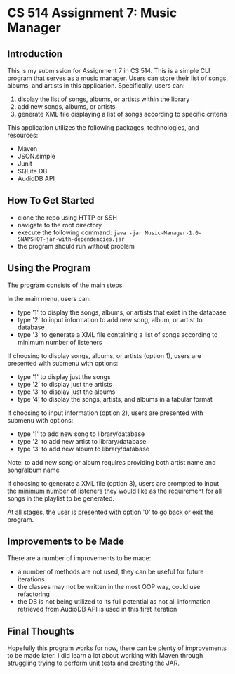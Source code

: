 # CS 514 Assignment 7: Music Manager  

## Introduction  
This is my submission for Assignment 7 in CS 514.
This is a simple CLI program that serves as a music manager. Users can store their list of songs, albums, and artists in this application.
Specifically, users can: 
1) display the list of songs, albums, or artists within the library
2) add new songs, albums, or artists
3) generate XML file displaying a list of songs according to specific criteria

This application utilizes the following packages, technologies, and resources:
- Maven
- JSON.simple
- Junit
- SQLite DB
- AudioDB API

## How To Get Started
- clone the repo using HTTP or SSH
- navigate to the root directory
- execute the following command:
  `java -jar Music-Manager-1.0-SNAPSHOT-jar-with-dependencies.jar`
- the program should run without problem

## Using the Program
The program consists of the main steps.

In the main menu, users can:
- type '1' to display the songs, albums, or artists that exist in the database
- type '2' to input information to add new song, album, or artist to database
- type '3' to generate a XML file containing a list of songs according to minimum number of listeners

If choosing to display songs, albums, or artists (option 1), users are presented with submenu with options:
- type '1' to display just the songs
- type '2' to display just the artists
- type '3' to display just the albums
- type '4' to display the songs, artists, and albums in a tabular format

If choosing to input information (option 2), users are presented with submenu with options:
- type '1' to add new song to library/database
- type '2' to add new artist to library/database
- type '3' to add new album to library/database

Note: to add new song or album requires providing both artist name and song/album name

If choosing to generate a XML file (option 3), users are prompted to input the minimum number of listeners they would like as the requirement for all songs in the playlist to be generated.

At all stages, the user is presented with option '0' to go back or exit the program.

## Improvements to be Made  

There are a number of improvements to be made:
- a number of methods are not used, they can be useful for future iterations
- the classes may not be written in the most OOP way, could use refactoring
- the DB is not being utilized to its full potential as not all information retrieved from AudioDB API is used in this first iteration

## Final Thoughts  
Hopefully this program works for now, there can be plenty of improvements to be made later. I did learn a lot about working with Maven through struggling trying to perform unit tests and creating the JAR.
